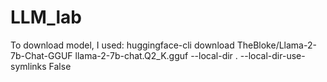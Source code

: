 # LLM_lab
To download model, I used: huggingface-cli download TheBloke/Llama-2-7b-Chat-GGUF llama-2-7b-chat.Q2_K.gguf --local-dir . --local-dir-use-symlinks False